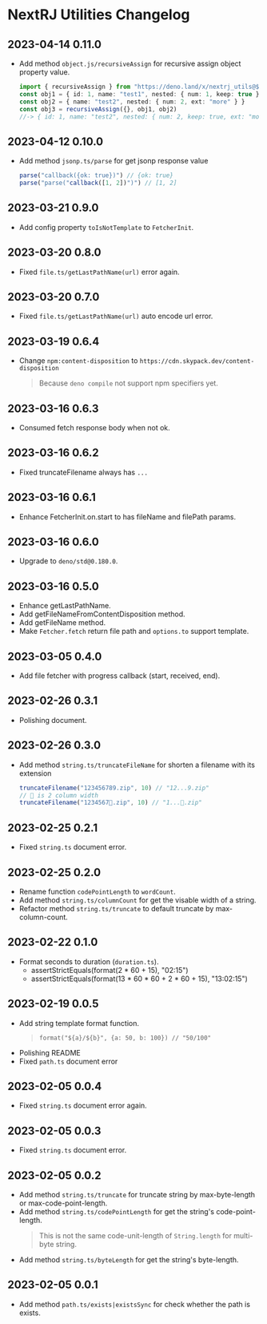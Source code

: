 # NextRJ Utilities Changelog

## 2023-04-14 0.11.0

- Add method `object.js/recursiveAssign` for recursive assign object property value.
  ```ts
  import { recursiveAssign } from "https://deno.land/x/nextrj_utils@$VERSION/object.js"
  const obj1 = { id: 1, name: "test1", nested: { num: 1, keep: true } }
  const obj2 = { name: "test2", nested: { num: 2, ext: "more" } }
  const obj3 = recursiveAssign({}, obj1, obj2)
  //-> { id: 1, name: "test2", nested: { num: 2, keep: true, ext: "more" } }
  ```

## 2023-04-12 0.10.0

- Add method `jsonp.ts/parse` for get jsonp response value
  ```ts
  parse("callback({ok: true})") // {ok: true}
  parse("parse("callback([1, 2])")") // [1, 2]
  ```

## 2023-03-21 0.9.0

- Add config property `toIsNotTemplate` to `FetcherInit`.

## 2023-03-20 0.8.0

- Fixed `file.ts/getLastPathName(url)` error again.

## 2023-03-20 0.7.0

- Fixed `file.ts/getLastPathName(url)` auto encode url error.

## 2023-03-19 0.6.4

- Change `npm:content-disposition` to `https://cdn.skypack.dev/content-disposition`
  > Because `deno compile` not support npm specifiers yet.

## 2023-03-16 0.6.3

- Consumed fetch response body when not ok.

## 2023-03-16 0.6.2

- Fixed truncateFilename always has `...`

## 2023-03-16 0.6.1

- Enhance FetcherInit.on.start to has fileName and filePath params.

## 2023-03-16 0.6.0

- Upgrade to `deno/std@0.180.0`.

## 2023-03-16 0.5.0

- Enhance getLastPathName.
- Add getFileNameFromContentDisposition method.
- Add getFileName method.
- Make `Fetcher.fetch` return file path and `options.to` support template.

## 2023-03-05 0.4.0

- Add file fetcher with progress callback (start, received, end).

## 2023-02-26 0.3.1

- Polishing document.

## 2023-02-26 0.3.0

- Add method `string.ts/truncateFileName` for shorten a filename with its extension
  ```ts
  truncateFilename("123456789.zip", 10) // "12...9.zip"
  // 🦄 is 2 column width
  truncateFilename("1234567🦄.zip", 10) // "1...🦄.zip"
  ```

## 2023-02-25 0.2.1

- Fixed `string.ts` document error.

## 2023-02-25 0.2.0

- Rename function `codePointLength` to `wordCount`.
- Add method `string.ts/columnCount` for get the visable width of a string.
- Refactor method `string.ts/truncate` to default truncate by max-column-count.

## 2023-02-22 0.1.0

- Format seconds to duration (`duration.ts`).
  - assertStrictEquals(format(2 * 60 + 15), "02:15")
  - assertStrictEquals(format(13 * 60 * 60 + 2 * 60 + 15), "13:02:15")

## 2023-02-19 0.0.5

- Add string template format function.
  > `format("${a}/${b}", {a: 50, b: 100}) // "50/100"`
- Polishing README
- Fixed `path.ts` document error

## 2023-02-05 0.0.4

- Fixed `string.ts` document error again.

## 2023-02-05 0.0.3

- Fixed `string.ts` document error.

## 2023-02-05 0.0.2

- Add method `string.ts/truncate` for truncate string by max-byte-length or max-code-point-length.
- Add method `string.ts/codePointLength` for get the string's code-point-length.
  > This is not the same code-unit-length of `String.length` for multi-byte string.
- Add method `string.ts/byteLength` for get the string's byte-length.

## 2023-02-05 0.0.1

- Add method `path.ts/exists|existsSync` for check whether the path is exists.
